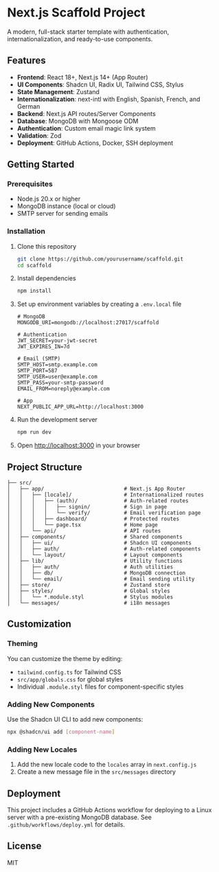# Next.js Scaffold Project

A modern, full-stack starter template with authentication, internationalization, and ready-to-use components.

## Features

- **Frontend**: React 18+, Next.js 14+ (App Router)
- **UI Components**: Shadcn UI, Radix UI, Tailwind CSS, Stylus
- **State Management**: Zustand
- **Internationalization**: next-intl with English, Spanish, French, and German
- **Backend**: Next.js API routes/Server Components
- **Database**: MongoDB with Mongoose ODM
- **Authentication**: Custom email magic link system
- **Validation**: Zod
- **Deployment**: GitHub Actions, Docker, SSH deployment

## Getting Started

### Prerequisites

- Node.js 20.x or higher
- MongoDB instance (local or cloud)
- SMTP server for sending emails

### Installation

1. Clone this repository

   ```bash
   git clone https://github.com/yourusername/scaffold.git
   cd scaffold
   ```

2. Install dependencies

   ```bash
   npm install
   ```

3. Set up environment variables by creating a `.env.local` file

   ```
   # MongoDB
   MONGODB_URI=mongodb://localhost:27017/scaffold

   # Authentication
   JWT_SECRET=your-jwt-secret
   JWT_EXPIRES_IN=7d

   # Email (SMTP)
   SMTP_HOST=smtp.example.com
   SMTP_PORT=587
   SMTP_USER=user@example.com
   SMTP_PASS=your-smtp-password
   EMAIL_FROM=noreply@example.com

   # App
   NEXT_PUBLIC_APP_URL=http://localhost:3000
   ```

4. Run the development server

   ```bash
   npm run dev
   ```

5. Open [http://localhost:3000](http://localhost:3000) in your browser

## Project Structure

```
├── src/
│   ├── app/                          # Next.js App Router
│   │   ├── [locale]/                 # Internationalized routes
│   │   │   ├── (auth)/               # Auth-related routes
│   │   │   │   ├── signin/           # Sign in page
│   │   │   │   └── verify/           # Email verification page
│   │   │   ├── dashboard/            # Protected routes
│   │   │   └── page.tsx              # Home page
│   │   └── api/                      # API routes
│   ├── components/                   # Shared components
│   │   ├── ui/                       # Shadcn UI components
│   │   ├── auth/                     # Auth-related components
│   │   └── layout/                   # Layout components
│   ├── lib/                          # Utility functions
│   │   ├── auth/                     # Auth utilities
│   │   ├── db/                       # MongoDB connection
│   │   └── email/                    # Email sending utility
│   ├── store/                        # Zustand store
│   ├── styles/                       # Global styles
│   │   └── *.module.styl             # Stylus modules
│   └── messages/                     # i18n messages
```

## Customization

### Theming

You can customize the theme by editing:

- `tailwind.config.ts` for Tailwind CSS
- `src/app/globals.css` for global styles
- Individual `.module.styl` files for component-specific styles

### Adding New Components

Use the Shadcn UI CLI to add new components:

```bash
npx @shadcn/ui add [component-name]
```

### Adding New Locales

1. Add the new locale code to the `locales` array in `next.config.js`
2. Create a new message file in the `src/messages` directory

## Deployment

This project includes a GitHub Actions workflow for deploying to a Linux server with a pre-existing MongoDB database. See `.github/workflows/deploy.yml` for details.

## License

MIT
